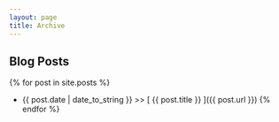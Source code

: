 ```yaml
---
layout: page
title: Archive
---
```


## Blog Posts

{% for post in site.posts %}
  * {{ post.date | date_to_string }} >> [ {{ post.title }} ]({{ post.url }})
{% endfor %}
